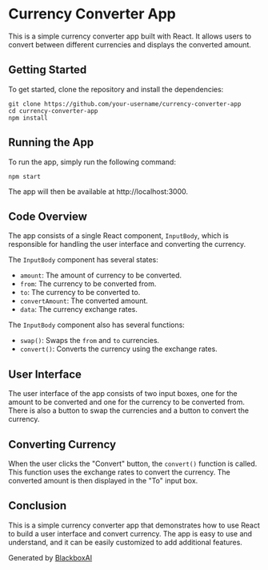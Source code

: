  # Currency Converter App

This is a simple currency converter app built with React. It allows users to convert between different currencies and displays the converted amount.

## Getting Started

To get started, clone the repository and install the dependencies:

```
git clone https://github.com/your-username/currency-converter-app
cd currency-converter-app
npm install
```

## Running the App

To run the app, simply run the following command:

```
npm start
```

The app will then be available at http://localhost:3000.

## Code Overview

The app consists of a single React component, `InputBody`, which is responsible for handling the user interface and converting the currency.

The `InputBody` component has several states:

* `amount`: The amount of currency to be converted.
* `from`: The currency to be converted from.
* `to`: The currency to be converted to.
* `convertAmount`: The converted amount.
* `data`: The currency exchange rates.

The `InputBody` component also has several functions:

* `swap()`: Swaps the `from` and `to` currencies.
* `convert()`: Converts the currency using the exchange rates.

## User Interface

The user interface of the app consists of two input boxes, one for the amount to be converted and one for the currency to be converted from. There is also a button to swap the currencies and a button to convert the currency.

## Converting Currency

When the user clicks the "Convert" button, the `convert()` function is called. This function uses the exchange rates to convert the currency. The converted amount is then displayed in the "To" input box.

## Conclusion

This is a simple currency converter app that demonstrates how to use React to build a user interface and convert currency. The app is easy to use and understand, and it can be easily customized to add additional features.

Generated by [BlackboxAI](https://www.blackbox.ai)